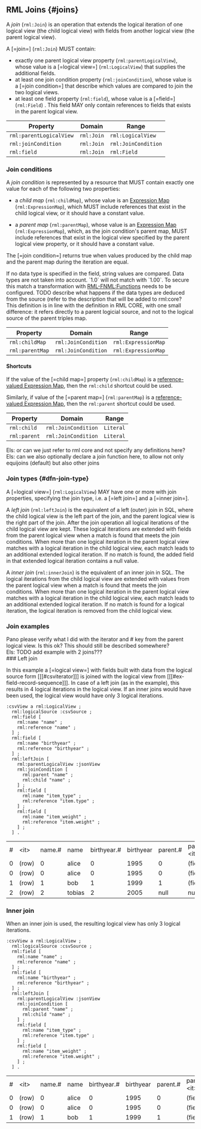 ## RML Joins {#joins}

A <dfn>join</dfn> (`rml:Join`) is an operation that extends the logical iteration of one logical view (the child logical view) with fields from another logical view (the parent logical view).

A [=join=] (`rml:Join`) MUST contain:
- exactly one parent logical view property (`rml:parentLogicalView`), whose value is a [=logical view=] (`rml:LogicalView`) that supplies the additional fields.
- at least one join condition property (`rml:joinCondition`), whose value is a [=join condition=] that describe which values are compared to join the two logical views.
- at least one field property (`rml:field`), whose value is a [=field=] (`rml:Field`) . This field MAY only contain references to fields that exists in the parent logical view. 

| Property                | Domain     | Range               |
|-------------------------|------------|---------------------|
| `rml:parentLogicalView` | `rml:Join` | `rml:LogicalView`   |
| `rml:joinCondition`     | `rml:Join` | `rml:JoinCondition` |
| `rml:field`             | `rml:Join` | `rml:Field`         |


### Join conditions

A <dfn>join condition</dfn> is represented by a resource that MUST contain exactly one value for each of the following two properties:

- a <dfn>child map</dfn> (`rml:childMap`), whose value is an [Expression Map](https://kg-construct.github.io/rml-core/spec/docs/#expression-map-rml-expressionmap) (`rml:ExpressionMap`),
  which MUST include references that exist in the child logical view, or it should have a constant value.

- a <dfn>parent map</dfn> (`rml:parentMap`), whose value is an [Expression Map](https://kg-construct.github.io/rml-core/spec/docs/#expression-map-rml-expressionmap) (`rml:ExpressionMap`),
  which, as the join condition's parent map, MUST include references that exist in the logical view specified by the parent logical view property, or it should have a constant value.

The [=join condition=] returns true when values produced by the child map and the parent map during the iteration are equal.
<aside class="note">
If no data type is specified in the field, string values are compared.
Data types are not taken into account. 
`1.0` will not match with `1.00`. 
To secure this match a transformation with <a href="https://kg-construct.github.io/rml-fnml/ontology/documentation/index-en.html">RML-FNML:Functions</a> needs to be configured. 
TODO describe what happens if the data types are deduced from the source (refer to the description that will be added to rml:core? 
</aside>

<aside class="note">
This definition is in line with the definition in RML CORE, with one small difference: it refers directly to a parent logicial source, and not to the logical source of the parent triples map.
</aside>

| Property                    | Domain               | Range                     |
| --------------------------- | -------------------- | ------------------------- |
| `rml:childMap`              | `rml:JoinCondition`  | `rml:ExpressionMap`       |
| `rml:parentMap`             | `rml:JoinCondition`  | `rml:ExpressionMap`       |

#### Shortcuts

If the value of the [=child map=] property (`rml:childMap`) is a [reference-valued Expression Map](https://kg-construct.github.io/rml-core/spec/docs/#reference-rml-reference),
then the `rml:child` shortcut could be used.

Similarly, if value of the [=parent map=] (`rml:parentMap`) is a [reference-valued Expression Map](https://kg-construct.github.io/rml-core/spec/docs/#reference-rml-reference),
then the `rml:parent` shortcut could be used.

| Property                    | Domain               | Range                     |
| --------------------------- | -------------------- | ------------------------- |
| `rml:child`                 | `rml:JoinCondition`  | `Literal`                 |
| `rml:parent`                | `rml:JoinCondition`  | `Literal`                 |

<aside class="issue">
Els: or can we just refer to rml core and not specify any definitions here?
</aside>
<aside class="issue">
Els: can we also optionally declare a join function here, to allow not only equijoins (default) but also other joins
</aside>

### Join types {#dfn-join-type}

A [=logical view=] (`rml:LogicalView`) MAY have one or more with join properties, specifying the join type, i.e. a [=left join=] and a [=inner join=].

A <dfn>left join</dfn> (`rml:leftJoin`) is the equivalent of a left (outer) join in SQL, where the child logical view is the left part of the join, and the parent logical view is the right part of the join.
After the join operation all logical iterations of the child logical view are kept.
These logical iterations are extended with fields from the parent logical view when a match is found that meets the join conditions.
When more than one logical iteration in the parent logical view matches with a logical iteration in the child logical view, each match leads to an additional extended logical iteration.
If no match is found, the added field in that extended logical iteration contains a null value.

A <dfn>inner join</dfn> (`rml:innerJoin`) is the equivalent of an inner join in SQL.
The logical iterations from the child logical view are extended with values from the parent logical view when a match is found that meets the join conditions.
When more than one logical iteration in the parent logical view matches with a logical iteration in the child logical view, each match leads to an additional extended logical iteration.
If no match is found for a logical iteration, the logical iteration is removed from the child logical view.

### Join examples
<aside class="issue">
Pano please verify what I did with the iterator and # key from the parent logical view. Is this ok? This should still be described somewhere?
</aside>
<aside class="issue">
Els: TODO add example with 2 joins???
</aside>
### Left join
<aside class=example id=ex-leftjoin>

In this example a [=logical view=] with fields built with data from the logical source form [[[#csviterator]]] is joined with the logical view from [[[#ex-field-record-sequence]]]. 
In case of a left join (as in the example), this results in 4 logical iterations in the logical view. 
If an inner joins would have been used, the logical view would have only 3 logical iterations. 

<aside class=ex-mapping>

```turtle
:csvView a rml:LogicalView ;
  rml:logicalSource :csvSource ;
  rml:field [
    rml:name "name" ;
    rml:reference "name" ;
  ] ;
  rml:field [
    rml:name "birthyear" ;
    rml:reference "birthyear" ;
  ] ;
  rml:leftJoin [
    rml:parentLogicalView :jsonView
    rml:joinCondition [
      rml:parent "name" ;
      rml:child "name" ;
    ] ; 
    rml:field [
      rml:name "item_type" ;
      rml:reference "item.type" ;
    ] ;
    rml:field [
      rml:name "item_weight" ;
      rml:reference "item.weight" ;
    ] ;
  ] .
```

</aside>

<aside class="ex-intermediate">
<table>
    <tr>
        <td>#</td>
        <td>&lt;it&gt;</td>
        <td>name.#</td>
        <td>name</td>
        <td>birthyear.#</td>
        <td>birthyear</td>
        <td>parent.#</td>
        <td>parent.&lt;it&gt;</td>
        <td>item_type.#</td>
        <td>item_type</td>
        <td>item_weight#</td>
        <td>item_weight </td>
    </tr>
    <tr>
        <td>0</td>
        <td>(row)</td>
        <td>0</td>
        <td>alice</td>
        <td>0</td>
        <td>1995</td>
        <td>0</td>
        <td>(fields)</td>
        <td>0</td>
        <td>sword</td>
        <td>0</td>
        <td>1500 </td>
    </tr>
    <tr>
        <td>0</td>
        <td>(row)</td>
        <td>0</td>
        <td>alice</td>
        <td>0</td>
        <td>1995</td>
        <td>0</td>
        <td>(fields)</td>
        <td>1</td>
        <td>shield</td>
        <td>1</td>
        <td>2500 </td>
    </tr>
    <tr>
        <td>1</td>
        <td>(row)</td>
        <td>1</td>
        <td>bob</td>
        <td>1</td>
        <td>1999</td>
        <td>1</td>
        <td>(fields)</td>
        <td>2</td>
        <td>flower</td>
        <td>2</td>
        <td>15 </td>
    </tr>
    <tr>
        <td>2</td>
        <td>(row)</td>
        <td>2</td>
        <td>tobias</td>
        <td>2</td>
        <td>2005</td>
        <td>null</td>
        <td>null</td>
        <td>null</td>
        <td>null</td>
        <td>null</td>
        <td>null </td>
    </tr>
</table>

</aside>
</aside>

### Inner join
<aside class=example id=ex-innerjoin>

When an inner join is used, the resulting logical view has only 3 logical iterations.

<aside class=ex-mapping>

```turtle
:csvView a rml:LogicalView ;
  rml:logicalSource :csvSource ;
  rml:field [
    rml:name "name" ;
    rml:reference "name" ;
  ] ;
  rml:field [
    rml:name "birthyear" ;
    rml:reference "birthyear" ;
  ] ;
  rml:leftJoin [
    rml:parentLogicalView :jsonView
    rml:joinCondition [
      rml:parent "name" ;
      rml:child "name" ;
    ] ; 
    rml:field [
      rml:name "item_type" ;
      rml:reference "item.type" ;
    ] ;
    rml:field [
      rml:name "item_weight" ;
      rml:reference "item.weight" ;
    ] ;
  ] .
```

</aside>

<aside class="ex-intermediate">
<table>
    <tr>
        <td>#</td>
        <td>&lt;it&gt;</td>
        <td>name.#</td>
        <td>name</td>
        <td>birthyear.#</td>
        <td>birthyear</td>
        <td>parent.#</td>
        <td>parent.&lt;it&gt;</td>
        <td>item_type.#</td>
        <td>item_type</td>
        <td>item_weight#</td>
        <td>item_weight </td>
    </tr>
    <tr>
        <td>0</td>
        <td>(row)</td>
        <td>0</td>
        <td>alice</td>
        <td>0</td>
        <td>1995</td>
        <td>0</td>
        <td>(fields)</td>
        <td>0</td>
        <td>sword</td>
        <td>0</td>
        <td>1500 </td>
    </tr>
    <tr>
        <td>0</td>
        <td>(row)</td>
        <td>0</td>
        <td>alice</td>
        <td>0</td>
        <td>1995</td>
        <td>0</td>
        <td>(fields)</td>
        <td>1</td>
        <td>shield</td>
        <td>1</td>
        <td>2500 </td>
    </tr>
    <tr>
        <td>1</td>
        <td>(row)</td>
        <td>1</td>
        <td>bob</td>
        <td>1</td>
        <td>1999</td>
        <td>1</td>
        <td>(fields)</td>
        <td>2</td>
        <td>flower</td>
        <td>2</td>
        <td>15 </td>
    </tr>
</table>

</aside>
</aside>
